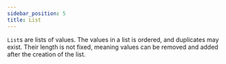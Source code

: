 ```yaml
---
sidebar_position: 5
title: List
---
```


`List`s are lists of values. The values in a list is ordered, and duplicates may exist. Their length is not fixed, meaning values can be removed and added after the creation of the list.

